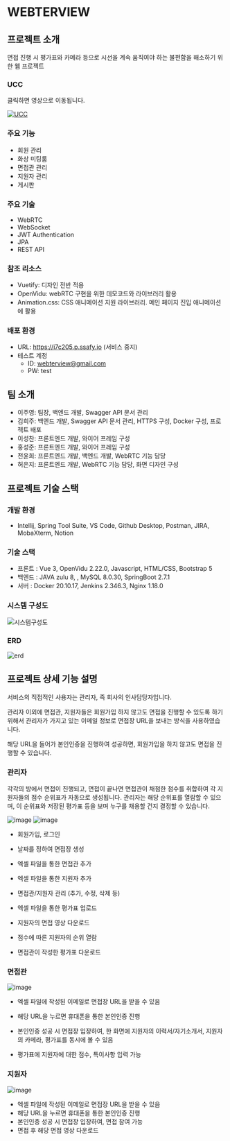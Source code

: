 # WEBTERVIEW

## 프로젝트 소개

면접 진행 시 평가표와 카메라 등으로 시선을 계속 움직여야 하는 불편함을 해소하기 위한 웹 프로젝트



### UCC

클릭하면 영상으로 이동됩니다.

<a href="https://youtu.be/MpBbX2B9bbQ"><img src="https://i.ibb.co/x6zVg2Q/image.png" alt="UCC" border="0"></a>



### 주요 기능

- 회원 관리
- 화상 미팅룸
- 면접관 관리
- 지원자 관리
- 게시판



### 주요 기술

- WebRTC
- WebSocket
- JWT Authentication
- JPA
- REST API



### 참조 리소스

* Vuetify: 디자인 전반 적용
* OpenVidu: webRTC 구현을 위한 데모코드와 라이브러리 활용
* Animation.css: CSS 애니메이션 지원 라이브러리. 메인 페이지 진입 애니메이션에 활용



### 배포 환경

- URL: https://i7c205.p.ssafy.io (서비스 중지)
- 테스트 계정 
    - ID: webterview@gmail.com 
    - PW: test





## 팀 소개
* 이주영: 팀장, 백엔드 개발, Swagger API 문서 관리
* 김희주: 백엔드 개발, Swagger API 문서 관리, HTTPS 구성, Docker 구성, 프로젝트 배포
* 이성찬: 프론트엔드 개발, 와이어 프레임 구성
* 홍성준: 프론트엔드 개발, 와이어 프레임 구성
* 전윤희: 프론트엔드 개발, 백엔드 개발, WebRTC 기능 담당
* 허은지: 프론트엔드 개발, WebRTC 기능 담당, 화면 디자인 구성



## 프로젝트 기술 스택

### 개발 환경

- Intellij, Spring Tool Suite, VS Code, Github Desktop, Postman, JIRA, MobaXterm, Notion



### 기술 스택 

- 프론트 : Vue 3, OpenVidu 2.22.0, Javascript, HTML/CSS, Bootstrap 5
- 백엔드 :  JAVA zulu 8, , MySQL 8.0.30, SpringBoot 2.7.1
- 서버 : Docker 20.10.17, Jenkins 2.346.3, Nginx 1.18.0



### 시스템 구성도

<img src="https://i.ibb.co/xY1qHk3/image.png" alt="시스템구성도" border="0">





### ERD

<img src="https://i.ibb.co/W0Hq3C5/erd.png" alt="erd" border="0">







## 프로젝트 상세 기능 설명

서비스의 직접적인 사용자는 관리자, 즉 회사의 인사담당자입니다. 

관리자 이외에 면접관, 지원자들은 회원가입 하지 않고도 면접을 진행할 수 있도록 하기 위해서 관리자가 가지고 있는 이메일 정보로 면접장 URL을 보내는 방식을 사용하였습니다. 

해당 URL을 들어가 본인인증을 진행하여 성공하면, 회원가입을 하지 않고도 면접을 진행할 수 있습니다.



### 관리자

각각의 방에서 면접이 진행되고, 면접이 끝나면 면접관이 채점한 점수를 취합하여 각 지원자들의 점수 순위표가 자동으로 생성됩니다. 관리자는 해당 순위표를 열람할 수 있으며, 이 순위표와 저장된 평가표 등을 보며 누구를 채용할 건지 결정할 수 있습니다.

<img src="https://i.ibb.co/cL7TFY9/image.png" alt="image" border="0">

<img src="https://i.ibb.co/tZHdSP6/image.png" alt="image" border="0">



- 회원가입, 로그인

- 날짜를 정하여 면접장 생성

- 엑셀 파일을 통한 면접관 추가

- 엑셀 파일을 통한 지원자 추가

- 면접관/지원자 관리 (추가, 수정, 삭제 등)

- 엑셀 파일을 통한 평가표 업로드

- 지원자의 면접 영상 다운로드

- 점수에 따른 지원자의 순위 열람

- 면접관이 작성한 평가표 다운로드





### 면접관

<img src="https://i.ibb.co/KD8xH3H/image.png" alt="image" border="0">

- 엑셀 파일에 작성된 이메일로 면접장 URL을 받을 수 있음

- 해당 URL을 누르면 휴대폰을 통한 본인인증 진행

- 본인인증 성공 시 면접장 입장하여, 한 화면에 지원자의 이력서/자기소개서, 지원자의 카메라, 평가표를 동시에 볼 수 있음

- 평가표에 지원자에 대한 점수, 특이사항 입력 가능





### 지원자

<img src="https://i.ibb.co/Bqqcrf1/image.png" alt="image" border="0">

- 엑셀 파일에 작성된 이메일로 면접장 URL을 받을 수 있음
- 해당 URL을 누르면 휴대폰을 통한 본인인증 진행
- 본인인증 성공 시 면접장 입장하여, 면접 참여 가능    
- 면접 후 해당 면접 영상 다운로드   